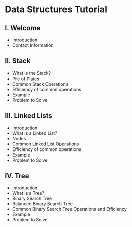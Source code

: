 # Data Structures Tutorial
## I. Welcome
* Introduction
* Contact Information
## II. Stack
* What is the Stack?
* Pile of Plates
* Common Stack Operations
* Efficiency of common operations
* Example
* Problem to Solve
## III. Linked Lists
* Introduction
* What is a Linked List?
* Nodes
* Common Linked List Operations
* Efficiency of common operations
* Example
* Problem to Solve
## IV. Tree
* Introduction
* What is a Tree?
* Binary Search Tree
* Balanced Binary Search Tree
* Common Binary Search Tree Operations and Efficiency
* Example
* Problem to Solve
